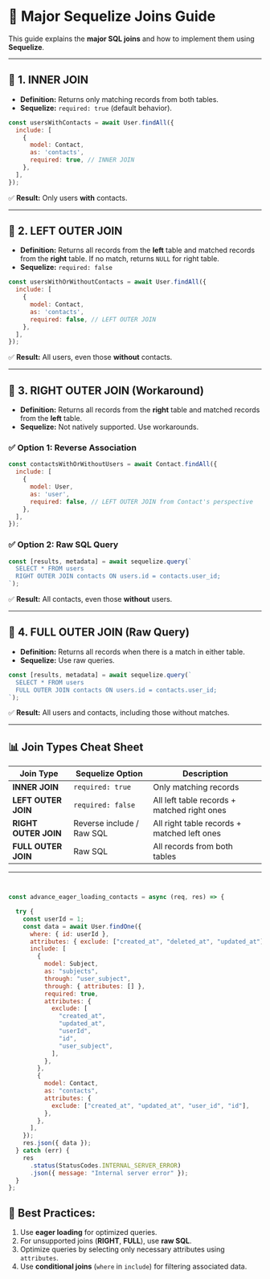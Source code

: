 # 📖 Major Sequelize Joins Guide

This guide explains the **major SQL joins** and how to implement them using **Sequelize**.

---

## 🔗 **1. INNER JOIN**

- **Definition:** Returns only matching records from both tables.
- **Sequelize:** `required: true` (default behavior).

```javascript
const usersWithContacts = await User.findAll({
  include: [
    {
      model: Contact,
      as: 'contacts',
      required: true, // INNER JOIN
    },
  ],
});
```

✅ **Result:** Only users **with** contacts.

---

## 🔗 **2. LEFT OUTER JOIN**

- **Definition:** Returns all records from the **left** table and matched records from the **right** table. If no match, returns `NULL` for right table.
- **Sequelize:** `required: false`

```javascript
const usersWithOrWithoutContacts = await User.findAll({
  include: [
    {
      model: Contact,
      as: 'contacts',
      required: false, // LEFT OUTER JOIN
    },
  ],
});
```

✅ **Result:** All users, even those **without** contacts.

---

## 🔗 **3. RIGHT OUTER JOIN** (Workaround)

- **Definition:** Returns all records from the **right** table and matched records from the **left** table.
- **Sequelize:** Not natively supported. Use workarounds.

### ✅ **Option 1: Reverse Association**

```javascript
const contactsWithOrWithoutUsers = await Contact.findAll({
  include: [
    {
      model: User,
      as: 'user',
      required: false, // LEFT OUTER JOIN from Contact's perspective
    },
  ],
});
```

### ✅ **Option 2: Raw SQL Query**

```javascript
const [results, metadata] = await sequelize.query(`
  SELECT * FROM users
  RIGHT OUTER JOIN contacts ON users.id = contacts.user_id;
`);
```

✅ **Result:** All contacts, even those **without** users.

---

## 🔗 **4. FULL OUTER JOIN** (Raw Query)

- **Definition:** Returns all records when there is a match in either table.
- **Sequelize:** Use raw queries.

```javascript
const [results, metadata] = await sequelize.query(`
  SELECT * FROM users
  FULL OUTER JOIN contacts ON users.id = contacts.user_id;
`);
```

✅ **Result:** All users and contacts, including those without matches.

---

## 📊 **Join Types Cheat Sheet**

| Join Type           | Sequelize Option                | Description                                  |
|---------------------|----------------------------------|----------------------------------------------|
| **INNER JOIN**      | `required: true`                | Only matching records                        |
| **LEFT OUTER JOIN** | `required: false`               | All left table records + matched right ones  |
| **RIGHT OUTER JOIN**| Reverse include / Raw SQL       | All right table records + matched left ones  |
| **FULL OUTER JOIN** | Raw SQL                         | All records from both tables                 |

---
```javascript


const advance_eager_loading_contacts = async (req, res) => {

  try {
    const userId = 1;
    const data = await User.findOne({
      where: { id: userId },
      attributes: { exclude: ["created_at", "deleted_at", "updated_at"] },
      include: [
        {
          model: Subject,
          as: "subjects",
          through: "user_subject",
          through: { attributes: [] },
          required: true,
          attributes: {
            exclude: [
              "created_at",
              "updated_at",
              "userId",
              "id",
              "user_subject",
            ],
          },
        },
        {
          model: Contact,
          as: "contacts",
          attributes: {
            exclude: ["created_at", "updated_at", "user_id", "id"],
          },
        },
      ],
    });
    res.json({ data });
  } catch (err) {
    res
      .status(StatusCodes.INTERNAL_SERVER_ERROR)
      .json({ message: "Internal server error" });
  }
};

```



## 🚀 **Best Practices:**

1. Use **eager loading** for optimized queries.
2. For unsupported joins (**RIGHT**, **FULL**), use **raw SQL**.
3. Optimize queries by selecting only necessary attributes using `attributes`.
4. Use **conditional joins** (`where` in `include`) for filtering associated data.

